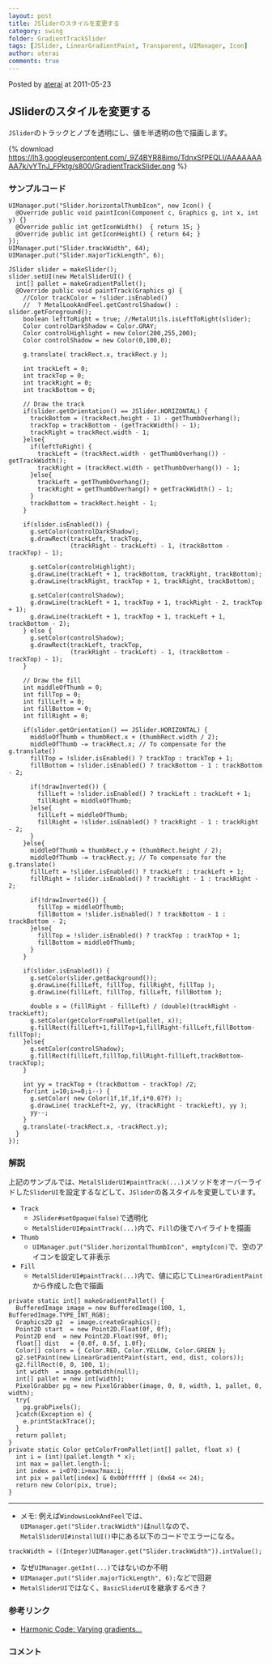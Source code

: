```yaml
---
layout: post
title: JSliderのスタイルを変更する
category: swing
folder: GradientTrackSlider
tags: [JSlider, LinearGradientPaint, Transparent, UIManager, Icon]
author: aterai
comments: true
---
```


Posted by [aterai](http://terai.xrea.jp/aterai.html) at 2011-05-23

## JSliderのスタイルを変更する
`JSlider`のトラックとノブを透明にし、値を半透明の色で描画します。


{% download https://lh3.googleusercontent.com/_9Z4BYR88imo/TdnxSfPEQLI/AAAAAAAAA7k/vYTnJ_FPktg/s800/GradientTrackSlider.png %}

### サンプルコード
<pre class="prettyprint"><code>UIManager.put("Slider.horizontalThumbIcon", new Icon() {
  @Override public void paintIcon(Component c, Graphics g, int x, int y) {}
  @Override public int getIconWidth()  { return 15; }
  @Override public int getIconHeight() { return 64; }
});
UIManager.put("Slider.trackWidth", 64);
UIManager.put("Slider.majorTickLength", 6);

JSlider slider = makeSlider();
slider.setUI(new MetalSliderUI() {
  int[] pallet = makeGradientPallet();
  @Override public void paintTrack(Graphics g) {
    //Color trackColor = !slider.isEnabled()
    //  ? MetalLookAndFeel.getControlShadow() : slider.getForeground();
    boolean leftToRight = true; //MetalUtils.isLeftToRight(slider);
    Color controlDarkShadow = Color.GRAY;
    Color controlHighlight = new Color(200,255,200);
    Color controlShadow = new Color(0,100,0);

    g.translate( trackRect.x, trackRect.y );

    int trackLeft = 0;
    int trackTop = 0;
    int trackRight = 0;
    int trackBottom = 0;

    // Draw the track
    if(slider.getOrientation() == JSlider.HORIZONTAL) {
      trackBottom = (trackRect.height - 1) - getThumbOverhang();
      trackTop = trackBottom - (getTrackWidth() - 1);
      trackRight = trackRect.width - 1;
    }else{
      if(leftToRight) {
        trackLeft = (trackRect.width - getThumbOverhang()) - getTrackWidth();
        trackRight = (trackRect.width - getThumbOverhang()) - 1;
      }else{
        trackLeft = getThumbOverhang();
        trackRight = getThumbOverhang() + getTrackWidth() - 1;
      }
      trackBottom = trackRect.height - 1;
    }

    if(slider.isEnabled()) {
      g.setColor(controlDarkShadow);
      g.drawRect(trackLeft, trackTop,
                 (trackRight - trackLeft) - 1, (trackBottom - trackTop) - 1);

      g.setColor(controlHighlight);
      g.drawLine(trackLeft + 1, trackBottom, trackRight, trackBottom);
      g.drawLine(trackRight, trackTop + 1, trackRight, trackBottom);

      g.setColor(controlShadow);
      g.drawLine(trackLeft + 1, trackTop + 1, trackRight - 2, trackTop + 1);
      g.drawLine(trackLeft + 1, trackTop + 1, trackLeft + 1, trackBottom - 2);
    } else {
      g.setColor(controlShadow);
      g.drawRect(trackLeft, trackTop,
                 (trackRight - trackLeft) - 1, (trackBottom - trackTop) - 1);
    }

    // Draw the fill
    int middleOfThumb = 0;
    int fillTop = 0;
    int fillLeft = 0;
    int fillBottom = 0;
    int fillRight = 0;

    if(slider.getOrientation() == JSlider.HORIZONTAL) {
      middleOfThumb = thumbRect.x + (thumbRect.width / 2);
      middleOfThumb -= trackRect.x; // To compensate for the g.translate()
      fillTop = !slider.isEnabled() ? trackTop : trackTop + 1;
      fillBottom = !slider.isEnabled() ? trackBottom - 1 : trackBottom - 2;

      if(!drawInverted()) {
        fillLeft = !slider.isEnabled() ? trackLeft : trackLeft + 1;
        fillRight = middleOfThumb;
      }else{
        fillLeft = middleOfThumb;
        fillRight = !slider.isEnabled() ? trackRight - 1 : trackRight - 2;
      }
    }else{
      middleOfThumb = thumbRect.y + (thumbRect.height / 2);
      middleOfThumb -= trackRect.y; // To compensate for the g.translate()
      fillLeft = !slider.isEnabled() ? trackLeft : trackLeft + 1;
      fillRight = !slider.isEnabled() ? trackRight - 1 : trackRight - 2;

      if(!drawInverted()) {
        fillTop = middleOfThumb;
        fillBottom = !slider.isEnabled() ? trackBottom - 1 : trackBottom - 2;
      }else{
        fillTop = !slider.isEnabled() ? trackTop : trackTop + 1;
        fillBottom = middleOfThumb;
      }
    }

    if(slider.isEnabled()) {
      g.setColor(slider.getBackground());
      g.drawLine(fillLeft, fillTop, fillRight, fillTop );
      g.drawLine(fillLeft, fillTop, fillLeft, fillBottom );

      double x = (fillRight - fillLeft) / (double)(trackRight - trackLeft);
      g.setColor(getColorFromPallet(pallet, x));
      g.fillRect(fillLeft+1,fillTop+1,fillRight-fillLeft,fillBottom-fillTop);
    }else{
      g.setColor(controlShadow);
      g.fillRect(fillLeft,fillTop,fillRight-fillLeft,trackBottom-trackTop);
    }

    int yy = trackTop + (trackBottom - trackTop) /2;
    for(int i=10;i&gt;=0;i--) {
      g.setColor( new Color(1f,1f,1f,i*0.07f) );
      g.drawLine( trackLeft+2, yy, (trackRight - trackLeft), yy );
      yy--;
    }
    g.translate(-trackRect.x, -trackRect.y);
  }
});
</code></pre>

### 解説
上記のサンプルでは、`MetalSliderUI#paintTrack(...)`メソッドをオーバーライドした`SliderUI`を設定するなどして、`JSlider`の各スタイルを変更しています。

- `Track`
    - `JSlider#setOpaque(false)`で透明化
    - `MetalSliderUI#paintTrack(...)`内で、`Fill`の後でハイライトを描画
- `Thumb`
    - `UIManager.put("Slider.horizontalThumbIcon", emptyIcon)`で、空のアイコンを設定して非表示
- `Fill`
    - `MetalSliderUI#paintTrack(...)`内で、値に応じて`LinearGradientPaint`から作成した色で描画

<!-- dummy comment line for breaking list -->

<pre class="prettyprint"><code>private static int[] makeGradientPallet() {
  BufferedImage image = new BufferedImage(100, 1, BufferedImage.TYPE_INT_RGB);
  Graphics2D g2  = image.createGraphics();
  Point2D start  = new Point2D.Float(0f, 0f);
  Point2D end  = new Point2D.Float(99f, 0f);
  float[] dist   = {0.0f, 0.5f, 1.0f};
  Color[] colors = { Color.RED, Color.YELLOW, Color.GREEN };
  g2.setPaint(new LinearGradientPaint(start, end, dist, colors));
  g2.fillRect(0, 0, 100, 1);
  int width  = image.getWidth(null);
  int[] pallet = new int[width];
  PixelGrabber pg = new PixelGrabber(image, 0, 0, width, 1, pallet, 0, width);
  try{
    pg.grabPixels();
  }catch(Exception e) {
    e.printStackTrace();
  }
  return pallet;
}
private static Color getColorFromPallet(int[] pallet, float x) {
  int i = (int)(pallet.length * x);
  int max = pallet.length-1;
  int index = i&lt;0?0:i&gt;max?max:i;
  int pix = pallet[index] &amp; 0x00ffffff | (0x64 &lt;&lt; 24);
  return new Color(pix, true);
}
</code></pre>

- - - -
- メモ: 例えば`WindowsLookAndFeel`では、`UIManager.get("Slider.trackWidth")`は`null`なので、`MetalSliderUI#installUI()`中にある以下のコードでエラーになる。

<!-- dummy comment line for breaking list -->

<pre class="prettyprint"><code>trackWidth = ((Integer)UIManager.get("Slider.trackWidth")).intValue();
</code></pre>

- なぜ`UIManager.getInt(...)`ではないのか不明
- `UIManager.put("Slider.majorTickLength", 6);`などで回避
- `MetalSliderUI`ではなく、`BasicSliderUI`を継承するぺき？

<!-- dummy comment line for breaking list -->

### 参考リンク
- [Harmonic Code: Varying gradients...](http://harmoniccode.blogspot.com/2011/05/varying-gradients.html)

<!-- dummy comment line for breaking list -->

### コメント
